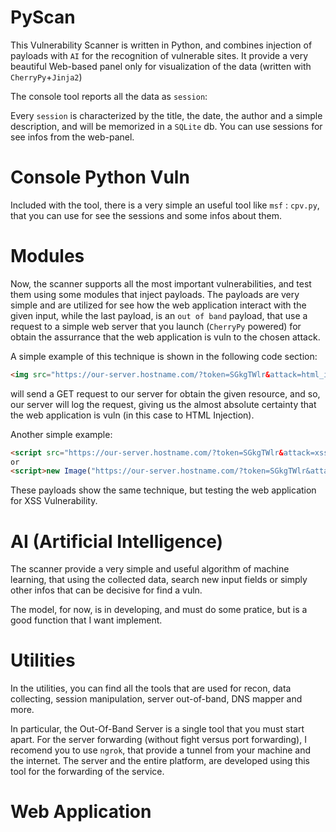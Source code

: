 # PyScan

This Vulnerability Scanner is written in Python, and combines injection of payloads with `AI` for the recognition of vulnerable sites.
It provide a very beautiful Web-based panel only for visualization of the data (written with `CherryPy`+`Jinja2`)

The console tool reports all the data as `session`:

Every `session` is characterized by the title, the date, the author and a simple description, and will be memorized in a `SQLite` db.
You can use sessions for see infos from the web-panel.

# Console Python Vuln

Included with the tool, there is a very simple an useful tool like `msf` : `cpv.py`, that you can use for see the sessions and some infos about them.

# Modules

Now, the scanner supports all the most important vulnerabilities, and test them using some modules that inject payloads.
The payloads are very simple and are utilized for see how the web application interact with the given input, while the last payload, is an `out of band` payload, that use a request to a simple web server that you launch (`CherryPy` powered) for obtain the assurrance that the web application is vuln to the chosen attack.

A simple example of this technique is shown in the following code section:
```html 
<img src="https://our-server.hostname.com/?token=SGkgTWlr&attack=html_inj" /> 
``` 

will send a GET request to our server for obtain the given resource, and so, our server will log the request, giving us the almost absolute certainty that the web application is vuln (in this case to HTML Injection).

Another simple example:
```html 
<script src="https://our-server.hostname.com/?token=SGkgTWlr&attack=xss"></script> (XSS Reflected)
or
<script>new Image("https://our-server.hostname.com/?token=SGkgTWlr&attack=xss")</script> (XSS DOM)
``` 

These payloads show the same technique, but testing the web application for XSS Vulnerability.

# AI (Artificial Intelligence)

The scanner provide a very simple and useful algorithm of machine learning, that using the collected data, search new input fields or simply other infos that can be decisive for find a vuln.

The model, for now, is in developing, and must do some pratice, but is a good function that I want implement.

# Utilities

In the utilities, you can find all the tools that are used for recon, data collecting, session manipulation, server out-of-band, DNS mapper and more.

In particular, the Out-Of-Band Server is a single tool that you must start apart.
For the server forwarding (without fight versus port forwarding), I recomend you to use `ngrok`, that provide a tunnel from your machine and the internet. The server and the entire platform, are developed using this tool for the forwarding of the service.

# Web Application
